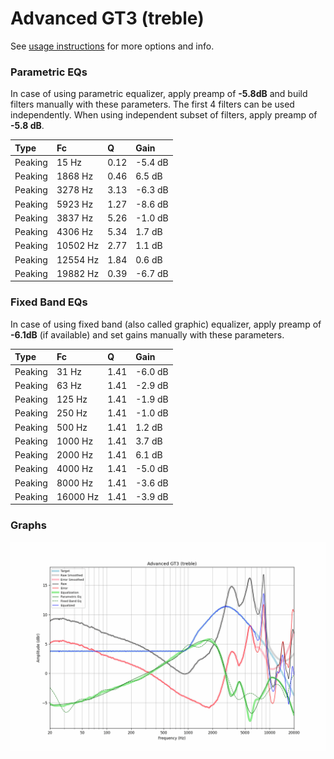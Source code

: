 # Advanced GT3 (treble)
See [usage instructions](https://github.com/jaakkopasanen/AutoEq#usage) for more options and info.

### Parametric EQs
In case of using parametric equalizer, apply preamp of **-5.8dB** and build filters manually
with these parameters. The first 4 filters can be used independently.
When using independent subset of filters, apply preamp of **-5.8 dB**.

| Type    | Fc       |    Q | Gain    |
|:--------|:---------|:-----|:--------|
| Peaking | 15 Hz    | 0.12 | -5.4 dB |
| Peaking | 1868 Hz  | 0.46 | 6.5 dB  |
| Peaking | 3278 Hz  | 3.13 | -6.3 dB |
| Peaking | 5923 Hz  | 1.27 | -8.6 dB |
| Peaking | 3837 Hz  | 5.26 | -1.0 dB |
| Peaking | 4306 Hz  | 5.34 | 1.7 dB  |
| Peaking | 10502 Hz | 2.77 | 1.1 dB  |
| Peaking | 12554 Hz | 1.84 | 0.6 dB  |
| Peaking | 19882 Hz | 0.39 | -6.7 dB |

### Fixed Band EQs
In case of using fixed band (also called graphic) equalizer, apply preamp of **-6.1dB**
(if available) and set gains manually with these parameters.

| Type    | Fc       |    Q | Gain    |
|:--------|:---------|:-----|:--------|
| Peaking | 31 Hz    | 1.41 | -6.0 dB |
| Peaking | 63 Hz    | 1.41 | -2.9 dB |
| Peaking | 125 Hz   | 1.41 | -1.9 dB |
| Peaking | 250 Hz   | 1.41 | -1.0 dB |
| Peaking | 500 Hz   | 1.41 | 1.2 dB  |
| Peaking | 1000 Hz  | 1.41 | 3.7 dB  |
| Peaking | 2000 Hz  | 1.41 | 6.1 dB  |
| Peaking | 4000 Hz  | 1.41 | -5.0 dB |
| Peaking | 8000 Hz  | 1.41 | -3.6 dB |
| Peaking | 16000 Hz | 1.41 | -3.9 dB |

### Graphs
![](./Advanced%20GT3%20(treble).png)